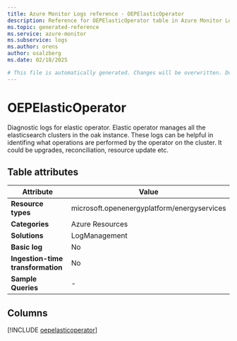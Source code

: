 ```yaml
---
title: Azure Monitor Logs reference - OEPElasticOperator
description: Reference for OEPElasticOperator table in Azure Monitor Logs.
ms.topic: generated-reference
ms.service: azure-monitor
ms.subservice: logs
ms.author: orens
author: osalzberg
ms.date: 02/18/2025

# This file is automatically generated. Changes will be overwritten. Do not change this file directly.
---
```


# OEPElasticOperator

Diagnostic logs for elastic operator. Elastic operator manages all the elasticsearch clusters in the oak instance. These logs can be helpful in identifing what operations are performed by the operator on the cluster. It could be upgrades, reconciliation, resource update etc.


## Table attributes

|Attribute|Value|
|---|---|
|**Resource types**|microsoft.openenergyplatform/energyservices|
|**Categories**|Azure Resources|
|**Solutions**| LogManagement|
|**Basic log**|No|
|**Ingestion-time transformation**|No|
|**Sample Queries**|-|



## Columns
  
[!INCLUDE [oepelasticoperator](~/reusable-content/ce-skilling/azure/includes/azure-monitor/reference/tables/oepelasticoperator-include.md)]
